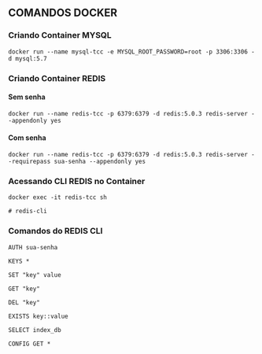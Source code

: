 
## COMANDOS DOCKER

### Criando Container MYSQL 

```
docker run --name mysql-tcc -e MYSQL_ROOT_PASSWORD=root -p 3306:3306 -d mysql:5.7

```

### Criando Container REDIS

#### Sem senha
```
docker run --name redis-tcc -p 6379:6379 -d redis:5.0.3 redis-server --appendonly yes
```
#### Com senha

```
docker run --name redis-tcc -p 6379:6379 -d redis:5.0.3 redis-server --requirepass sua-senha --appendonly yes
```

### Acessando CLI REDIS no Container

```
docker exec -it redis-tcc sh

# redis-cli

```

### Comandos do REDIS CLI

```
AUTH sua-senha

KEYS * 

SET "key" value

GET "key"

DEL "key"

EXISTS key::value

SELECT index_db

CONFIG GET *

```
